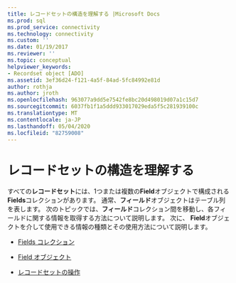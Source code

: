 ```yaml
---
title: レコードセットの構造を理解する |Microsoft Docs
ms.prod: sql
ms.prod_service: connectivity
ms.technology: connectivity
ms.custom: ''
ms.date: 01/19/2017
ms.reviewer: ''
ms.topic: conceptual
helpviewer_keywords:
- Recordset object [ADO]
ms.assetid: 3ef36d24-f121-4a5f-84ad-5fc84992e81d
author: rothja
ms.author: jroth
ms.openlocfilehash: 963077a9dd5e7542fe8bc20d498019d07a1c15d7
ms.sourcegitcommit: 6037fb1f1a5ddd933017029eda5f5c281939100c
ms.translationtype: MT
ms.contentlocale: ja-JP
ms.lasthandoff: 05/04/2020
ms.locfileid: "82759008"
---
```

# <a name="understanding-recordset-structure"></a>レコードセットの構造を理解する
すべての**レコードセット**には、1つまたは複数の**Field**オブジェクトで構成される**Fields**コレクションがあります。 通常、**フィールド**オブジェクトはテーブル列を表します。 次のトピックでは、**フィールド**コレクション間を移動し、各フィールドに関する情報を取得する方法について説明します。 次に、 **Field**オブジェクトを介して使用できる情報の種類とその使用方法について説明します。  
  
-   [Fields コレクション](../../../ado/guide/data/the-fields-collection.md)  
  
-   [Field オブジェクト](../../../ado/guide/data/the-field-object.md)  
  
-   [レコードセットの操作](../../../ado/guide/data/working-with-recordsets.md)
